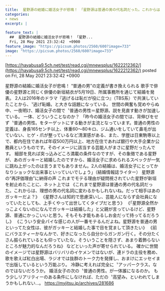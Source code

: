 ```yaml
---
title:  星野源の結婚に婚活女子が悲鳴！　「星野源は普通の男の代名詞だった。これからは、理想の男の代名詞に変わるかも」  
categories:
- news
excerpt: |
  
feature_text: |
  ##  星野源の結婚に婚活女子が悲鳴！　「星野...
  Fri, 28 May 2021 23:32:42  +0900
feature_image: "https://picsum.photos/2560/600?image=733"
image: "https://picsum.photos/2560/600?image=733"
---
```


[https://hayabusa9.5ch.net/test/read.cgi/mnewsplus/1622212362/](https://hayabusa9.5ch.net/test/read.cgi/mnewsplus/1622212362/)
posted on Fri, 28 May 2021 23:32:42  +0900

<!--more-->

星野源の結婚に婚活女子が悲鳴！ “普通の男”の定義が書き換えられる 歌手で俳優の星野源と同じく俳優の新垣結衣が5月19日、所属事務所を通じて結婚を発表。 2人は2016年のドラマ『逃げるは恥だが役に立つ』（TBS系）で共演していたことから、〝逃げ恥婚〟と大きな話題になっている。 世間の興奮も覚めやらぬ中、一夜明け、婚活女子の間で〝普通の男性＝星野源〟説を見直す動きが加速している。 一体、どういうことなのか？ 「昨今の婚活女子の間では、背伸びをせず〝普通の男性〟をターゲットにする動きが主流となっています。普通の男性の定義は、身長165センチ以上、体重60〜80キロ、ジム通いをしていて鼻毛が出ていない、ヒゲ・爪が整っているなど清潔感がある、また、学歴は日東駒専以上で、都内在住であれば年収500万円以上、地方在住であれば銀行や大手企業か公務員というものです。そのイメージに該当する芸能人がまさに星野だったんです。 細部を見れば突っ込みどころ満載の条件なのですが、その象徴である星野が、あのガッキーと結婚したのですから、婚活女子に求められるスペックが一気に跳ね上がったのは言うまでもありません。2人の結婚は、婚活女子にとってかなりショックな出来事といっていいでしょう」（結婚情報誌ライター） 星野源の“再評価理由”に納得の声 これまでモテる理由が疑問視されていた星野が新垣を射止めたことに、ネット上では 《これまで星野源は普通の男の代名詞だった。これからは、理想の男の代名詞に変わるかもしれないね。だって相手はあのガッキーだよ？》 《星野さんは知的で思慮深いし、芸能人にならず会社員になっていたとしても、上手くやって出世してくタイプだと思う》 《「星野源全然かっこよくないのになんでガッキーは結婚した」と父親が言っているけど、星野源、普通にかっこいいと思う。そもそも才能もあるしお金だって持ってるだろうし》 《こういう安全パイな感じの人が一番モテるんだよね。星野源を普通の男といってた女性は、彼がガッキーと結婚した事で目を覚まして頂きたい》 《前にバラエティーかなんかで、好きになったら自分からガンガン行く。その分たくさん振られているとも仰っていたな。そういうことを隠さず、あまり着飾らないところが魅力的なんだろうね》 などといった声が寄せられている。 確かに世間のイメージでは星野源はバリバリのイケメンではないが、連ドラの主役を務め、歌を歌えば紅白出場、ラジオでは抜群のトーク力を発揮し、おまけにエッセイまで出版しているという万能ぶり。 冷静に考えれば完全に〝アッパークラス〟なのではないだろうか。 婚活女子の次の〝普通の男性〟が一体誰になるのか。 もう少しリアリティーのある条件にしなければ、ただの〝高望み〟といわれてしまうかもしれない…。 https://myjitsu.jp/archives/281686
